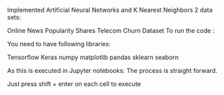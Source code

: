 Implemented Artificial Neural Networks and K Nearest Neighbors 2 data sets:

Online News Popularity Shares
Telecom Churn Dataset
To run the code :

You need to have following libraries:

Tensorflow
Keras
numpy
matplotlib
pandas
sklearn
seaborn

As this is executed in Jupyter notebooks: The process is straight forward.

Just press shift + enter on each cell to execute
